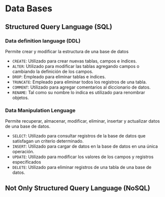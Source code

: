 # Data Bases

## Structured Query Language (SQL)

### Data definition language (DDL)

Permite crear y modificar la estructura de una base de datos

- `CREATE`: Utilizado para crear nuevas tablas, campos e índices.
- `ALTER`: Utilizado para modificar las tablas agregando campos o cambiando la definición de los campos.
- `DROP`: Empleado para eliminar tablas e índices.
- `TRUNCATE`: Empleado para eliminar todos los registros de una tabla.
- `COMMENT`: Utilizado para agregar comentarios al diccionario de datos.
- `RENAME`: Tal como su nombre lo indica es utilizado para renombrar objetos.

### Data Manipulation Lenguage

Permite recuperar, almacenar, modificar, eliminar, insertar y actualizar datos de una base de datos.

- `SELECT`: Utilizado para consultar registros de la base de datos que satisfagan un criterio determinado.
- `INSERT`: Utilizado para cargar de datos en la base de datos en una única operación.
- `UPDATE`: Utilizado para modificar los valores de los campos y registros especificados
- `DELETE`: Utilizado para eliminar registros de una tabla de una base de datos.

## Not Only Structured Query Language (NoSQL)